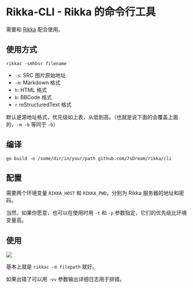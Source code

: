 # Rikka-CLI - Rikka 的命令行工具

需要和 [Rikka](https://github.com/7sDream/rikka) 配合使用。

## 使用方式

`rikkac -smhbsr filename`

- `-s`: SRC 图片原始地址
- `-m`: Markdown 格式
- `h`: HTML 格式
- `b`: BBCode 格式
- `r` reStructuredText 格式

默认是源地址格式，优先级如上表，从低到高。（也就是说下面的会覆盖上面的，`-m -b` 等同于 `-b`）

## 编译

`go build -o /some/dir/in/your/path github.com/7sDream/rikka/cli`

## 配置

需要两个环境变量 `RIKKA_HOST` 和 `RIKKA_PWD`，分别为 Rikka 服务器的地址和密码。

当然，如果你愿意，也可以在使用时用 `-t` 和 `-p` 参数指定，它们的优先级比环境变量高。

## 使用

![](http://7sdream-rikka-demo.daoapp.io/files/2016-09-04-221897650)

基本上就是 `rikkac -m filepath` 就好。

如果出错了可以用 `-vv` 参数输出详细日志用于排错。
